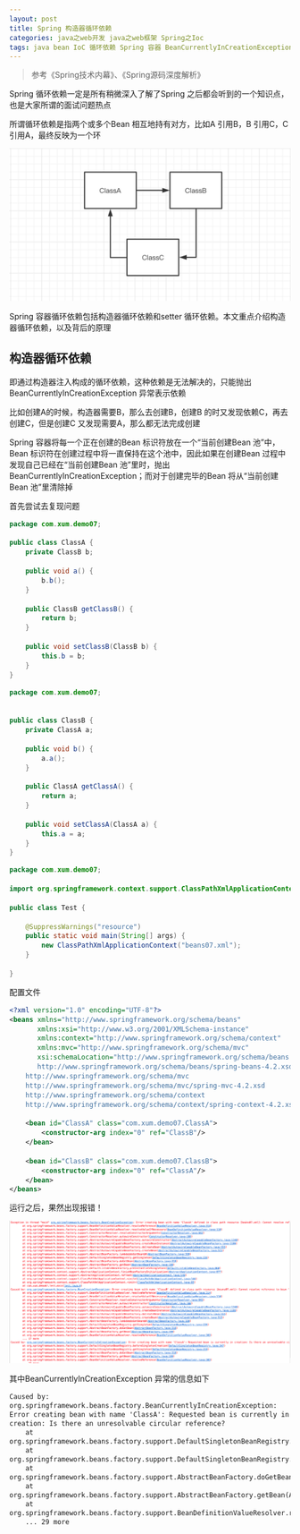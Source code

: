 ```yaml
---
layout: post
title: Spring 构造器循环依赖
categories: java之web开发 java之web框架 Spring之Ioc
tags: java bean IoC 循环依赖 Spring 容器 BeanCurrentlyInCreationException 
---
```


>参考《Spring技术内幕》、《Spring源码深度解析》

Spring 循环依赖一定是所有稍微深入了解了Spring 之后都会听到的一个知识点，也是大家所谓的面试问题热点

所谓循环依赖是指两个或多个Bean 相互地持有对方，比如A 引用B，B 引用C，C 引用A，最终反映为一个环

![](../media/image/2020-10-26/01.png)

Spring 容器循环依赖包括构造器循环依赖和setter 循环依赖。本文重点介绍构造器循环依赖，以及背后的原理

## 构造器循环依赖

即通过构造器注入构成的循环依赖，这种依赖是无法解决的，只能抛出BeanCurrentlyInCreationException 异常表示依赖

比如创建A的时候，构造器需要B，那么去创建B，创建B 的时又发现依赖C，再去创建C，但是创建C 又发现需要A，那么都无法完成创建

Spring 容器将每一个正在创建的Bean 标识符放在一个“当前创建Bean 池”中，Bean 标识符在创建过程中将一直保持在这个池中，因此如果在创建Bean 过程中发现自己已经在“当前创建Bean 池”里时，抛出BeanCurrentlyInCreationException；而对于创建完毕的Bean 将从“当前创建Bean 池”里清除掉

首先尝试去复现问题

```java
package com.xum.demo07;

public class ClassA {
    private ClassB b;
    
    public void a() {
    	b.b();
    }
    
    public ClassB getClassB() {
    	return b;
    }
    
    public void setClassB(ClassB b) {
    	this.b = b;
    }
}
```

```java
package com.xum.demo07;


public class ClassB {
    private ClassA a;
    
    public void b() {
    	a.a();
    }
    
    public ClassA getClassA() {
    	return a;
    }
    
    public void setClassA(ClassA a) {
    	this.a = a;
    }
}
```

```java
package com.xum.demo07;

import org.springframework.context.support.ClassPathXmlApplicationContext;

public class Test {

	@SuppressWarnings("resource")
	public static void main(String[] args) {
		new ClassPathXmlApplicationContext("beans07.xml");
	}
	
}
```

配置文件

```xml
<?xml version="1.0" encoding="UTF-8"?>
<beans xmlns="http://www.springframework.org/schema/beans"
       xmlns:xsi="http://www.w3.org/2001/XMLSchema-instance"
       xmlns:context="http://www.springframework.org/schema/context"
       xmlns:mvc="http://www.springframework.org/schema/mvc"
       xsi:schemaLocation="http://www.springframework.org/schema/beans
       http://www.springframework.org/schema/beans/spring-beans-4.2.xsd
    http://www.springframework.org/schema/mvc
    http://www.springframework.org/schema/mvc/spring-mvc-4.2.xsd
    http://www.springframework.org/schema/context
    http://www.springframework.org/schema/context/spring-context-4.2.xsd">
		
	<bean id="ClassA" class="com.xum.demo07.ClassA">
		<constructor-arg index="0" ref="ClassB"/>
	</bean>
	
	<bean id="ClassB" class="com.xum.demo07.ClassB">
		<constructor-arg index="0" ref="ClassA"/>
	</bean>
</beans>
```

运行之后，果然出现报错！

![](../media/image/2020-10-26/02.png)

其中BeanCurrentlyInCreationException 异常的信息如下

```
Caused by: org.springframework.beans.factory.BeanCurrentlyInCreationException: Error creating bean with name 'ClassA': Requested bean is currently in creation: Is there an unresolvable circular reference?
	at org.springframework.beans.factory.support.DefaultSingletonBeanRegistry.beforeSingletonCreation(DefaultSingletonBeanRegistry.java:347)
	at org.springframework.beans.factory.support.DefaultSingletonBeanRegistry.getSingleton(DefaultSingletonBeanRegistry.java:219)
	at org.springframework.beans.factory.support.AbstractBeanFactory.doGetBean(AbstractBeanFactory.java:318)
	at org.springframework.beans.factory.support.AbstractBeanFactory.getBean(AbstractBeanFactory.java:199)
	at org.springframework.beans.factory.support.BeanDefinitionValueResolver.resolveReference(BeanDefinitionValueResolver.java:303)
	... 29 more
```